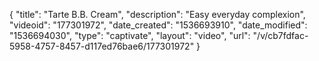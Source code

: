 {
    "title": "Tarte B.B. Cream",
    "description": "Easy everyday complexion",
    "videoid": "177301972",
    "date_created": "1536693910",
    "date_modified": "1536694030",
    "type": "captivate",
    "layout": "video",
    "url": "\/v\/cb7fdfac-5958-4757-8457-d117ed76bae6\/177301972"
}
